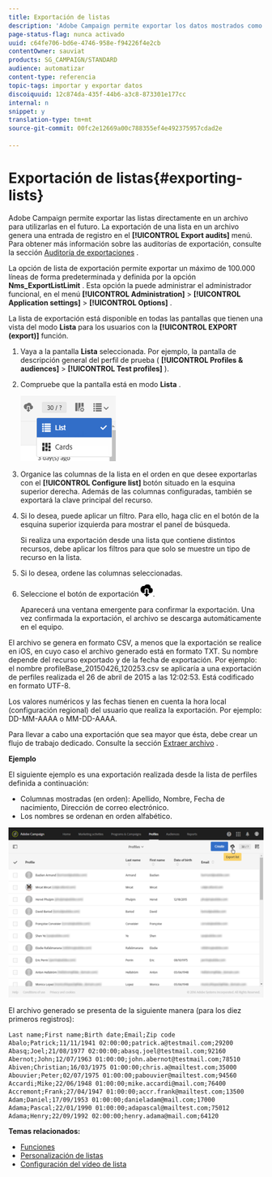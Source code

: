 ```yaml
---
title: Exportación de listas
description: 'Adobe Campaign permite exportar los datos mostrados como listas desde una pantalla de información general directamente en un archivo para su uso futuro. '
page-status-flag: nunca activado
uuid: c64fe706-bd6e-4746-958e-f94226f4e2cb
contentOwner: sauviat
products: SG_CAMPAIGN/STANDARD
audience: automatizar
content-type: referencia
topic-tags: importar y exportar datos
discoiquuid: 12c874da-435f-44b6-a3c8-873301e177cc
internal: n
snippet: y
translation-type: tm+mt
source-git-commit: 00fc2e12669a00c788355ef4e492375957cdad2e

---
```



# Exportación de listas{#exporting-lists}

Adobe Campaign permite exportar las listas directamente en un archivo para utilizarlas en el futuro. La exportación de una lista en un archivo genera una entrada de registro en el **[!UICONTROL Export audits]** menú. Para obtener más información sobre las auditorías de exportación, consulte la sección [Auditoría de exportaciones](../../administration/using/auditing-export-logs.md) .

La opción de lista de exportación permite exportar un máximo de 100.000 líneas de forma predeterminada y definida por la opción **Nms_ExportListLimit** . Esta opción la puede administrar el administrador funcional, en el menú **[!UICONTROL Administration]** &gt; **[!UICONTROL Application settings]** &gt; **[!UICONTROL Options]** .

La lista de exportación está disponible en todas las pantallas que tienen una vista del modo **Lista** para los usuarios con la **[!UICONTROL EXPORT (export)]** función.

1. Vaya a la pantalla **Lista** seleccionada. Por ejemplo, la pantalla de descripción general del perfil de prueba ( **[!UICONTROL Profiles & audiences]** &gt; **[!UICONTROL Test profiles]** ).
1. Compruebe que la pantalla está en modo **Lista** .

   ![](assets/export_list_mode_switch.png)

1. Organice las columnas de la lista en el orden en que desee exportarlas con el **[!UICONTROL Configure list]** botón situado en la esquina superior derecha. Además de las columnas configuradas, también se exportará la clave principal del recurso.
1. Si lo desea, puede aplicar un filtro. Para ello, haga clic en el botón de la esquina superior izquierda para mostrar el panel de búsqueda.

   Si realiza una exportación desde una lista que contiene distintos recursos, debe aplicar los filtros para que solo se muestre un tipo de recurso en la lista.

1. Si lo desea, ordene las columnas seleccionadas.
1. Seleccione el botón de exportación ![](assets/exportlistbutton.png).

   Aparecerá una ventana emergente para confirmar la exportación. Una vez confirmada la exportación, el archivo se descarga automáticamente en el equipo.

El archivo se genera en formato CSV, a menos que la exportación se realice en iOS, en cuyo caso el archivo generado está en formato TXT. Su nombre depende del recurso exportado y de la fecha de exportación.  Por ejemplo: el nombre profileBase_20150426_120253.csv se aplicaría a una exportación de perfiles realizada el 26 de abril de 2015 a las 12:02:53. Está codificado en formato UTF-8.

Los valores numéricos y las fechas tienen en cuenta la hora local (configuración regional) del usuario que realiza la exportación.  Por ejemplo: DD-MM-AAAA o MM-DD-AAAA.

Para llevar a cabo una exportación que sea mayor que ésta, debe crear un flujo de trabajo dedicado. Consulte la sección [Extraer archivo](../../automating/using/extract-file.md) .

**Ejemplo**

El siguiente ejemplo es una exportación realizada desde la lista de perfiles definida a continuación:

* Columnas mostradas (en orden): Apellido, Nombre, Fecha de nacimiento, Dirección de correo electrónico.
* Los nombres se ordenan en orden alfabético.

![](assets/export_list_example1.png)

El archivo generado se presenta de la siguiente manera (para los diez primeros registros):

```
Last name;First name;Birth date;Email;Zip code
Abalo;Patrick;11/11/1941 02:00:00;patrick.a@testmail.com;29200
Abasq;Joel;21/08/1977 02:00:00;abasq.joel@testmail.com;92160
Abernot;John;12/07/1963 01:00:00;john.abernot@testmail.com;78510
Abiven;Christian;16/03/1975 01:00:00;chris.a@mailtest.com;35000
Abouvier;Peter;02/07/1975 01:00:00;pabouvier@mailtest.com;94560
Accardi;Mike;22/06/1948 01:00:00;mike.accardi@mail.com;76400
Accremont;Frank;27/04/1947 01:00:00;accr.frank@mailtest.com;13500
Adam;Daniel;17/09/1953 01:00:00;danieladam@mail.com;17000
Adama;Pascal;22/01/1990 01:00:00;adapascal@mailtest.com;75012
Adama;Henry;22/09/1992 02:00:00;henry.adama@mail.com;64120
```

**Temas relacionados:**

* [Funciones](../../administration/using/list-of-roles.md)
* [Personalización de listas](../../start/using/customizing-lists.md)
* [Configuración del vídeo de lista](https://helpx.adobe.com/campaign/kt/acs/using/acs-configuring-a-list-feature-video-setup.html)

